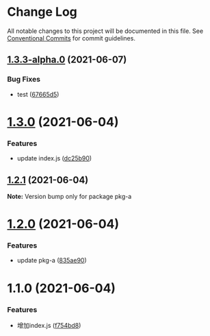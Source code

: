 # Change Log

All notable changes to this project will be documented in this file.
See [Conventional Commits](https://conventionalcommits.org) for commit guidelines.

## [1.3.3-alpha.0](https://github.com/MrSeaWave/lerna-demo/compare/demo-pkg-a@1.3.2...demo-pkg-a@1.3.3-alpha.0) (2021-06-07)


### Bug Fixes

* test ([67665d5](https://github.com/MrSeaWave/lerna-demo/commit/67665d52e34fa0f0582aa49353ff84ad3542fcff))





# [1.3.0](https://github.com/MrSeaWave/lerna-demo/compare/pkg-a@1.2.3...pkg-a@1.3.0) (2021-06-04)


### Features

* update index.js ([dc25b90](https://github.com/MrSeaWave/lerna-demo/commit/dc25b9095329e63b131b4499ce4990fe175464e2))





## [1.2.1](https://github.com/MrSeaWave/lerna-demo/compare/pkg-a@1.2.0...pkg-a@1.2.1) (2021-06-04)

**Note:** Version bump only for package pkg-a





# [1.2.0](https://github.com/MrSeaWave/lerna-demo/compare/pkg-a@1.1.0...pkg-a@1.2.0) (2021-06-04)


### Features

* update pkg-a ([835ae90](https://github.com/MrSeaWave/lerna-demo/commit/835ae90a9d0edf731f4f47370d7dc8559f748133))





# 1.1.0 (2021-06-04)


### Features

* 增加index.js ([f754bd8](https://github.com/MrSeaWave/lerna-demo/commit/f754bd866e6d72a4245616fd88f7a6d311e3eeb3))
